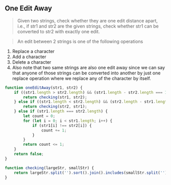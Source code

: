 ## One Edit Away

> Given two strings, check whether they are one edit distance apart, i.e., if str1 and str2 are the given strings, check whether str1 can be converted to str2 with exactly one edit.

> An edit between 2 strings is one of the following operations

1. Replace a character
2. Add a character
3. Delete a character
4. Also note that two same strings are also one edit away since we can say that anyone of those strings can be converted into another by just one replace operation where we replace any of the character by itself.


```javascript
function oneEditAway(str1, str2) {
    if ((str1.length > str2.length) && (str1.length - str2.length === 1)) {
        return checking(str1, str2);
    } else if ((str1.length < str2.length) && (str2.length - str1.length === 1)) {
        return checking(str2, str1);
    } else if (str1.length === str2.length) {
        let count = 0;
        for (let i = 0; i < str1.length; i++) {
            if (str1[i] !== str2[i]) {
                count += 1;
            }
        }
        return count <= 1;
    }
    return false;
}

function checking(largeStr, smallStr) {
    return largeStr.split('').sort().join().includes(smallStr.split('').sort().join());
}
```